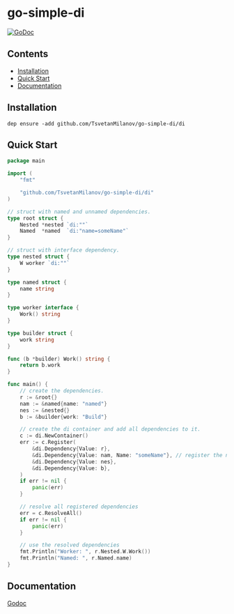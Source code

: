 # go-simple-di
[![GoDoc](https://godoc.org/github.com/TsvetanMilanov/go-simple-di/di?status.svg)](https://godoc.org/github.com/TsvetanMilanov/go-simple-di/di)
## Contents
- [Installation](#installation)
- [Quick Start](#quick-start)
- [Documentation](#documentation)

## Installation
```shell
dep ensure -add github.com/TsvetanMilanov/go-simple-di/di
```

## Quick Start
```Go
package main

import (
    "fmt"

    "github.com/TsvetanMilanov/go-simple-di/di"
)

// struct with named and unnamed dependencies.
type root struct {
    Nested *nested `di:""`
    Named  *named  `di:"name=someName"`
}

// struct with interface dependency.
type nested struct {
    W worker `di:""`
}

type named struct {
    name string
}

type worker interface {
    Work() string
}

type builder struct {
    work string
}

func (b *builder) Work() string {
    return b.work
}

func main() {
    // create the dependencies.
    r := &root{}
    nam := &named{name: "named"}
    nes := &nested{}
    b := &builder{work: "Build"}

    // create the di container and add all dependencies to it.
    c := di.NewContainer()
    err := c.Register(
        &di.Dependency{Value: r},
        &di.Dependency{Value: nam, Name: "someName"}, // register the named dependency with the same name as in the struct definition.
        &di.Dependency{Value: nes},
        &di.Dependency{Value: b},
    )
    if err != nil {
        panic(err)
    }

    // resolve all registered dependencies
    err = c.ResolveAll()
    if err != nil {
        panic(err)
    }

    // use the resolved dependencies
    fmt.Println("Worker: ", r.Nested.W.Work())
    fmt.Println("Named: ", r.Named.name)
}
```

## Documentation
[Godoc](https://godoc.org/github.com/TsvetanMilanov/go-simple-di/di)
